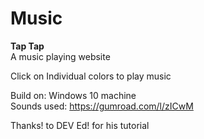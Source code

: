 # Music <br>
<b>Tap Tap</b><br>
A music playing website <br>

Click on Individual colors to play music

Build on: Windows 10 machine <br>
Sounds used: https://gumroad.com/l/zICwM <br>

Thanks! to <a herf=" https://www.youtube.com/channel/UClb90NQQcskPUGDIXsQEz5Q
">DEV Ed!</a> for his tutorial 

